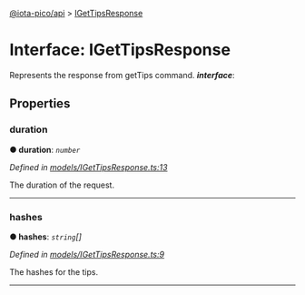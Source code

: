 [@iota-pico/api](../README.md) > [IGetTipsResponse](../interfaces/igettipsresponse.md)



# Interface: IGetTipsResponse


Represents the response from getTips command.
*__interface__*: 



## Properties
<a id="duration"></a>

###  duration

**●  duration**:  *`number`* 

*Defined in [models/IGetTipsResponse.ts:13](https://github.com/iotaeco/iota-pico-api/blob/7e47175/src/models/IGetTipsResponse.ts#L13)*



The duration of the request.




___

<a id="hashes"></a>

###  hashes

**●  hashes**:  *`string`[]* 

*Defined in [models/IGetTipsResponse.ts:9](https://github.com/iotaeco/iota-pico-api/blob/7e47175/src/models/IGetTipsResponse.ts#L9)*



The hashes for the tips.




___


